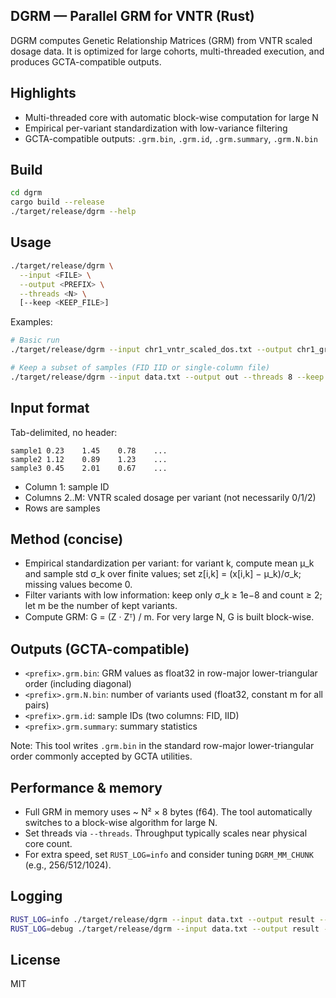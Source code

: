 ## DGRM — Parallel GRM for VNTR (Rust)

DGRM computes Genetic Relationship Matrices (GRM) from VNTR scaled dosage data. It is optimized for large cohorts, multi-threaded execution, and produces GCTA-compatible outputs.

## Highlights
- Multi-threaded core with automatic block-wise computation for large N
- Empirical per-variant standardization with low-variance filtering
- GCTA-compatible outputs: `.grm.bin`, `.grm.id`, `.grm.summary`, `.grm.N.bin`


## Build
```bash
cd dgrm
cargo build --release
./target/release/dgrm --help
```

## Usage
```bash
./target/release/dgrm \
  --input <FILE> \
  --output <PREFIX> \
  --threads <N> \
  [--keep <KEEP_FILE>]
```

Examples:
```bash
# Basic run
./target/release/dgrm --input chr1_vntr_scaled_dos.txt --output chr1_grm --threads 8

# Keep a subset of samples (FID IID or single-column file)
./target/release/dgrm --input data.txt --output out --threads 8 --keep keep.txt
```

## Input format
Tab-delimited, no header:
```
sample1	0.23	1.45	0.78	...
sample2	1.12	0.89	1.23	...
sample3	0.45	2.01	0.67	...
```
- Column 1: sample ID
- Columns 2..M: VNTR scaled dosage per variant (not necessarily 0/1/2)
- Rows are samples

## Method (concise)
- Empirical standardization per variant: for variant k, compute mean μ_k and sample std σ_k over finite values; set z[i,k] = (x[i,k] − μ_k)/σ_k; missing values become 0.
- Filter variants with low information: keep only σ_k ≥ 1e−8 and count ≥ 2; let m be the number of kept variants.
- Compute GRM: G = (Z · Zᵀ) / m. For very large N, G is built block-wise.

## Outputs (GCTA-compatible)
- `<prefix>.grm.bin`: GRM values as float32 in row-major lower-triangular order (including diagonal)
- `<prefix>.grm.N.bin`: number of variants used (float32, constant m for all pairs)
- `<prefix>.grm.id`: sample IDs (two columns: FID, IID)
- `<prefix>.grm.summary`: summary statistics

Note: This tool writes `.grm.bin` in the standard row-major lower-triangular order commonly accepted by GCTA utilities.

## Performance & memory
- Full GRM in memory uses ~ N² × 8 bytes (f64). The tool automatically switches to a block-wise algorithm for large N.
- Set threads via `--threads`. Throughput typically scales near physical core count.
- For extra speed, set `RUST_LOG=info` and consider tuning `DGRM_MM_CHUNK` (e.g., 256/512/1024).

## Logging
```bash
RUST_LOG=info ./target/release/dgrm --input data.txt --output result --threads 8 | cat
RUST_LOG=debug ./target/release/dgrm --input data.txt --output result --threads 8 | cat
```

## License
MIT